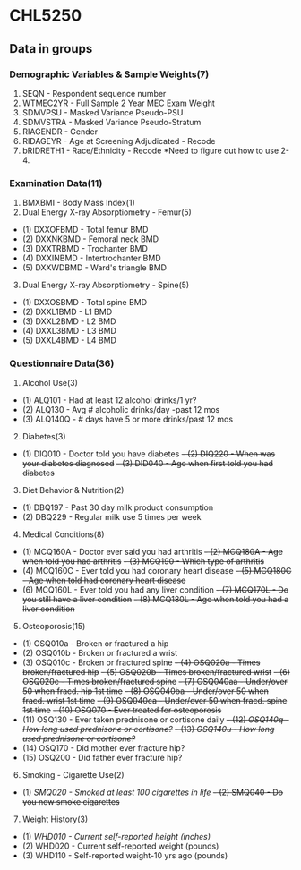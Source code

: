# CHL5250
## Data in groups
### Demographic Variables & Sample Weights(7)
1. SEQN - Respondent sequence number
2. WTMEC2YR - Full Sample 2 Year MEC Exam Weight
3. SDMVPSU - Masked Variance Pseudo-PSU
4. SDMVSTRA - Masked Variance Pseudo-Stratum
5. RIAGENDR - Gender
6. RIDAGEYR - Age at Screening Adjudicated - Recode
7. bRIDRETH1 - Race/Ethnicity - Recode
*Need to figure out how to use 2-4.
### Examination Data(11)
1. BMXBMI - Body Mass Index(1)
2. Dual Energy X-ray Absorptiometry - Femur(5)
  - (1) DXXOFBMD - Total femur BMD
  - (2) DXXNKBMD - Femoral neck BMD
  - (3) DXXTRBMD - Trochanter BMD
  - (4) DXXINBMD - Intertrochanter BMD
  - (5) DXXWDBMD - Ward's triangle BMD
3. Dual Energy X-ray Absorptiometry - Spine(5)
  - (1) DXXOSBMD - Total spine BMD
  - (2) DXXL1BMD - L1 BMD
  - (3) DXXL2BMD - L2 BMD
  - (4) DXXL3BMD - L3 BMD
  - (5) DXXL4BMD - L4 BMD
### Questionnaire Data(36)
1. Alcohol Use(3)
  - (1) ALQ101 - Had at least 12 alcohol drinks/1 yr?
  - (2) ALQ130 - Avg # alcoholic drinks/day -past 12 mos
  - (3) ALQ140Q - # days have 5 or more drinks/past 12 mos
2. Diabetes(3)
  - (1) DIQ010 - Doctor told you have diabetes
  ~~- (2) DIQ220 - When was your diabetes diagnosed~~
  ~~- (3) DID040 - Age when first told you had diabetes~~
3. Diet Behavior & Nutrition(2)
  - (1) DBQ197 - Past 30 day milk product consumption
  - (2) DBQ229 - Regular milk use 5 times per week
4. Medical Conditions(8)
  - (1) MCQ160A - Doctor ever said you had arthritis
  ~~- (2) MCQ180A - Age when told you had arthritis~~
  ~~- (3) MCQ190 - Which type of arthritis~~
  - (4) MCQ160C - Ever told you had coronary heart disease
  ~~- (5) MCQ180C - Age when told had coronary heart disease~~
  - (6) MCQ160L - Ever told you had any liver condition
  ~~- (7) MCQ170L - Do you still have a liver condition~~
  ~~- (8) MCQ180L - Age when told you had a liver condition~~
5. Osteoporosis(15)
  - (1) OSQ010a - Broken or fractured a hip
  - (2) OSQ010b - Broken or fractured a wrist
  - (3) OSQ010c - Broken or fractured spine
  ~~- (4) OSQ020a - Times broken/fractured hip~~
  ~~- (5) OSQ020b - Times broken/fractured wrist~~
  ~~- (6) OSQ020c - Times broken/fractured spine~~
  ~~- (7) OSQ040aa - Under/over 50 when fracd. hip 1st time~~
  ~~- (8) OSQ040ba - Under/over 50 when fracd. wrist 1st time~~
  ~~- (9) OSQ040ca - Under/over 50 when fracd. spine 1st time~~
  ~~- (10) OSQ070 - Ever treated for osteoporosis~~
  - (11) OSQ130 - Ever taken prednisone or cortisone daily
  ~~- (12) *OSQ140q - How long used prednisone or cortisone?*~~
  ~~- (13) *OSQ140u - How long used prednisone or cortisone?*~~
  - (14) OSQ170 - Did mother ever fracture hip?
  - (15) OSQ200 - Did father ever fracture hip?
6. Smoking - Cigarette Use(2)
  - (1) *SMQ020 - Smoked at least 100 cigarettes in life*
  ~~- (2) SMQ040 - Do you now smoke cigarettes~~
7. Weight History(3)
  - (1) *WHD010 - Current self-reported height (inches)*
  - (2) WHD020 - Current self-reported weight (pounds)
  - (3) WHD110 - Self-reported weight-10 yrs ago (pounds)
